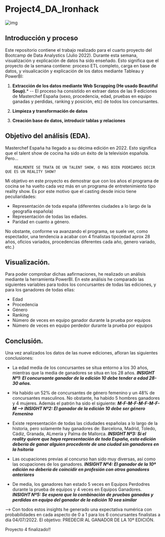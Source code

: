 # Project4_DA_Ironhack

![img](https://i.pinimg.com/originals/02/37/32/02373230148ce4fde8b3fac5960745cf.png)

## Introducción y proceso

Este repositorio contiene el trabajo realizado para el cuarto proyecto del Bootcamp de Data Analystics (Julio 2022). Durante esta semana, visualización y explicación de datos ha sido enseñado. Esto significa que el proyecto de la semana contiene: proceso ETL completo, carga en base de datos, y visualicación y explicación de los datos mediante Tableau y PowerBI:

1. **Extracción de los datos mediante Web Scrapping (He usado Beautiful Soup).***  -- El proceso ha consistido en extraer datos de las 9 ediciones de Masterchef España (sexo, procedencia, edad, pruebas en equipo ganadas y perdidas, ranking y posición, etc) de todos los concursantes.

1. **Limpieza y transformación de datos**

1. **Creación base de datos, introducir tablas y relaciones**


## Objetivo del análisis (EDA).
Masterchef España ha llegado a su décima edición en 2022. Esto significa que el talent show de cocina ha sido un éxito de la televisión española. Pero...

        REALMENTE SE TRATA DE UN TALENT SHOW, O MÁS BIEN PODRÍAMOS DECIR QUE ES UN REALITY SHOW?

Mi objetivo en este proyecto es demostrar que con los años el programa de cocina se ha vuelto cada vez más en un programa de entretenimiento tipo reality show. Es por este motivo que el casting desde inicio tiene peculiaridades:
- Representación de toda españa (diferentes ciudades a lo largo de la geografía española)
- Representación de todas las edades.
- Paridad en cuanto a género.


No obstante, conforme va avanzando el programa, se suele ver, como espectador, una tendencia a acabar con 4 finalistas tipo(edad aprox 28 años, oficios variados, procedencias diferentes cada año, genero variado, etc.)



## Visualización.
Para poder comprobar dichas aafirmaciones, he realizado un análisis mediante la herramienta PowerBI. En este análisis he comparado las siguientes variables para todos los concursantes de todas las ediciones, y para los ganadores de todas ellas:
- Edad
- Procedencia
- Género
- Ranking
- Número de veces en equipo ganador durante la prueba por equipos
- Número de veces en equipo perdedor durante la prueba por equipos



## Conclusión.
Una vez analizados los datos de las nueve ediciones, afloran las siguientes conclusiones:
- La edad media de los concursantes se situa entorno a los 30 años, mientras que la media de ganadores se situa en los 28 años. ***INSIGHT Nº1: El concursante ganador de la edición 10 debe tender a edad 28-30 años.***



- Ha habido un 52% de concursantes de género femenino y un 48% de concursantes masculinos. No obstante, ha habido 5 hombres ganadores y 4 mujeres. Además el patrón ha sido el siguiente: ***M-F-M-F-M-F-M-F-M   --> INSIGHT Nº2: El ganador de la edición 10 debe ser género Femenino***



- Existe representación de todas las cidudades españolas a lo largo de la historia, pero solamente hay ganadores de: Barcelona, Madrid, Toledo, Cádiz, Granada, ALmería y Palma de Mallorca. ***INSIGHT Nº3: Si el reality quiere que haya representación de toda España, esta edición debería de ganar alguien procedente de una ciudad sin ganadores en la hsitoria***



- Las ocupaciones previas al concurso han sido muy diversas, así como las ocupaciones de los ganadores. ***INSIGHT Nº4: El ganador de la 10ª edición no debería de coincidir en profesión con otros ganadores anteriores***



- De media, los ganadores han estado 5 veces en Equipos Perdodres durante la prueba de equipos y 4 veces en Equipos Ganadores. ***INSIGHT Nº5: Se espera que la combinación de pruebas ganadas y perdidas en equipo del ganador de la edición 10 sea similar***


--> Con todos estos insights he generado una expectativa numérica con probabilidades en cada aspecto de 0 a 1 para los 6 concursantes finalistas a día 04/07/2022. El objetivo: PREDECIR AL GANADOR DE LA 10º EDICIÓN.

Proyecto 4 finalizado!!
